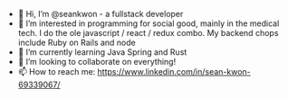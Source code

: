 - 👋 Hi, I’m @seankwon - a fullstack developer
- 👀 I’m interested in programming for social good, mainly in the medical tech. I do the ole javascript / react / redux combo. My backend chops include Ruby on Rails and node
- 🌱 I’m currently learning Java Spring and Rust
- 💞️ I’m looking to collaborate on everything!
- 📫 How to reach me: https://www.linkedin.com/in/sean-kwon-69339067/

<!---
seankwon/seankwon is a ✨ special ✨ repository because its `README.md` (this file) appears on your GitHub profile.
You can click the Preview link to take a look at your changes.
--->
